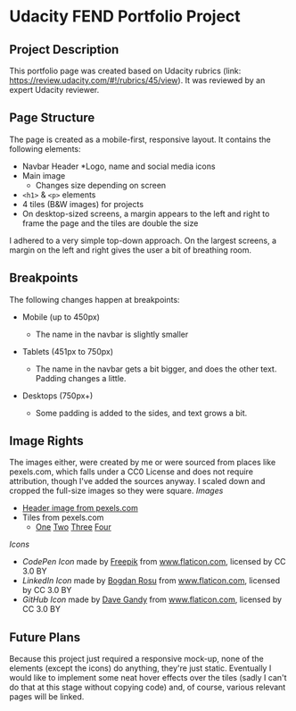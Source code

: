 
# Udacity FEND Portfolio Project

## Project Description

This portfolio page was created based on Udacity rubrics (link: https://review.udacity.com/#!/rubrics/45/view).
It was reviewed by an expert Udacity reviewer.

## Page Structure

The page is created as a mobile-first, responsive layout. It contains the following elements:
* Navbar Header
    *Logo, name and social media icons
* Main image
    * Changes size depending on screen
* `<h1>` & `<p>` elements
* 4 tiles (B&W images) for projects
* On desktop-sized screens, a margin appears to the left and right to frame the page and the tiles are double the size

I adhered to a very simple top-down approach. On the largest screens, a margin on the left and right gives
the user a bit of breathing room.

## Breakpoints

The following changes happen at breakpoints:

* Mobile (up to 450px)
    * The name in the navbar is slightly smaller

* Tablets (451px to 750px)
    * The name in the navbar gets a bit bigger, and does the other text. Padding changes a little.

* Desktops (750px+)
    * Some padding is added to the sides, and text grows a bit.

## Image Rights

The images either, were created by me or were sourced from places like pexels.com, which falls under a
CC0 License and does not require attribution, though I've added the sources anyway.
I scaled down and cropped the full-size images so they were square.
*Images*
* [Header image from pexels.com](https://www.pexels.com/photo/adventure-alpine-background-black-and-white-355770/)
* Tiles from pexels.com
   * [One](https://www.pexels.com/photo/iphone-notebook-pen-working-34088/)  [Two](https://www.pexels.com/photo/books-stack-old-antique-33283/)  [Three](https://www.pexels.com/photo/black-and-white-browsing-business-coffee-265152/)  [Four](https://www.pexels.com/photo/grayscale-photo-of-computer-laptop-near-white-notebook-and-ceramic-mug-on-table-169573/)

*Icons*
* _CodePen Icon_ made by [Freepik](http://www.freepik.com) from www.flaticon.com, licensed by CC 3.0 BY
* _LinkedIn Icon_ made by [Bogdan Rosu](https://www.flaticon.com/authors/bogdan-rosu) from www.flaticon.com, licensed by CC 3.0 BY
* _GitHub Icon_ made by [Dave Gandy](https://www.flaticon.com/authors/dave-gandy) from www.flaticon.com, licensed by CC 3.0 BY

## Future Plans

Because this project just required a responsive mock-up, none of the elements (except the icons) do anything,
they're just static. Eventually I would like to implement some neat hover effects over the tiles
(sadly I can't do that at this stage without copying code) and, of course, various relevant
pages will be linked.
